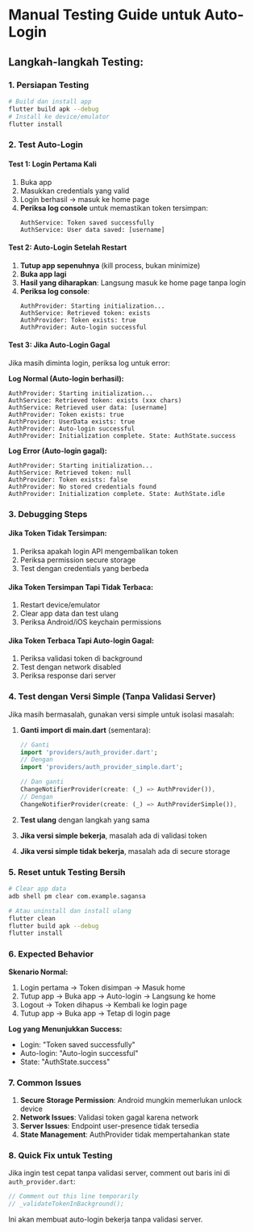 # Manual Testing Guide untuk Auto-Login

## Langkah-langkah Testing:

### 1. Persiapan Testing
```bash
# Build dan install app
flutter build apk --debug
# Install ke device/emulator
flutter install
```

### 2. Test Auto-Login

#### Test 1: Login Pertama Kali
1. Buka app
2. Masukkan credentials yang valid
3. Login berhasil → masuk ke home page
4. **Periksa log console** untuk memastikan token tersimpan:
   ```
   AuthService: Token saved successfully
   AuthService: User data saved: [username]
   ```

#### Test 2: Auto-Login Setelah Restart
1. **Tutup app sepenuhnya** (kill process, bukan minimize)
2. **Buka app lagi**
3. **Hasil yang diharapkan**: Langsung masuk ke home page tanpa login
4. **Periksa log console**:
   ```
   AuthProvider: Starting initialization...
   AuthService: Retrieved token: exists
   AuthProvider: Token exists: true
   AuthProvider: Auto-login successful
   ```

#### Test 3: Jika Auto-Login Gagal
Jika masih diminta login, periksa log untuk error:

**Log Normal (Auto-login berhasil):**
```
AuthProvider: Starting initialization...
AuthService: Retrieved token: exists (xxx chars)
AuthService: Retrieved user data: [username]
AuthProvider: Token exists: true
AuthProvider: UserData exists: true
AuthProvider: Auto-login successful
AuthProvider: Initialization complete. State: AuthState.success
```

**Log Error (Auto-login gagal):**
```
AuthProvider: Starting initialization...
AuthService: Retrieved token: null
AuthProvider: Token exists: false
AuthProvider: No stored credentials found
AuthProvider: Initialization complete. State: AuthState.idle
```

### 3. Debugging Steps

#### Jika Token Tidak Tersimpan:
1. Periksa apakah login API mengembalikan token
2. Periksa permission secure storage
3. Test dengan credentials yang berbeda

#### Jika Token Tersimpan Tapi Tidak Terbaca:
1. Restart device/emulator
2. Clear app data dan test ulang
3. Periksa Android/iOS keychain permissions

#### Jika Token Terbaca Tapi Auto-login Gagal:
1. Periksa validasi token di background
2. Test dengan network disabled
3. Periksa response dari server

### 4. Test dengan Versi Simple (Tanpa Validasi Server)

Jika masih bermasalah, gunakan versi simple untuk isolasi masalah:

1. **Ganti import di main.dart** (sementara):
   ```dart
   // Ganti
   import 'providers/auth_provider.dart';
   // Dengan
   import 'providers/auth_provider_simple.dart';
   
   // Dan ganti
   ChangeNotifierProvider(create: (_) => AuthProvider()),
   // Dengan
   ChangeNotifierProvider(create: (_) => AuthProviderSimple()),
   ```

2. **Test ulang** dengan langkah yang sama
3. **Jika versi simple bekerja**, masalah ada di validasi token
4. **Jika versi simple tidak bekerja**, masalah ada di secure storage

### 5. Reset untuk Testing Bersih

```bash
# Clear app data
adb shell pm clear com.example.sagansa

# Atau uninstall dan install ulang
flutter clean
flutter build apk --debug
flutter install
```

### 6. Expected Behavior

**Skenario Normal:**
1. Login pertama → Token disimpan → Masuk home
2. Tutup app → Buka app → Auto-login → Langsung ke home
3. Logout → Token dihapus → Kembali ke login page
4. Tutup app → Buka app → Tetap di login page

**Log yang Menunjukkan Success:**
- Login: "Token saved successfully"
- Auto-login: "Auto-login successful"
- State: "AuthState.success"

### 7. Common Issues

1. **Secure Storage Permission**: Android mungkin memerlukan unlock device
2. **Network Issues**: Validasi token gagal karena network
3. **Server Issues**: Endpoint user-presence tidak tersedia
4. **State Management**: AuthProvider tidak mempertahankan state

### 8. Quick Fix untuk Testing

Jika ingin test cepat tanpa validasi server, comment out baris ini di `auth_provider.dart`:

```dart
// Comment out this line temporarily
// _validateTokenInBackground();
```

Ini akan membuat auto-login bekerja tanpa validasi server.